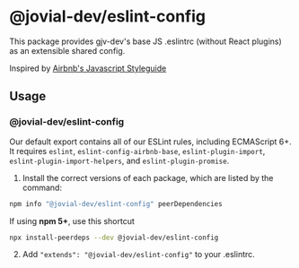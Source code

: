 # @jovial-dev/eslint-config

This package provides gjv-dev's base JS .eslintrc (without React plugins) as an extensible shared config.

Inspired by [Airbnb's Javascript Styleguide](https://github.com/airbnb/javascript)

## Usage

### @jovial-dev/eslint-config

Our default export contains all of our ESLint rules, including ECMAScript 6+.
It requires `eslint`, `eslint-config-airbnb-base`, `eslint-plugin-import`, `eslint-plugin-import-helpers`, and `eslint-plugin-promise`.

1. Install the correct versions of each package, which are listed by the command:

  ```sh
  npm info "@jovial-dev/eslint-config" peerDependencies
  ```

  If using **npm 5+**, use this shortcut

  ```sh
  npx install-peerdeps --dev @jovial-dev/eslint-config
  ```

2. Add `"extends": "@jovial-dev/eslint-config"` to your .eslintrc.
